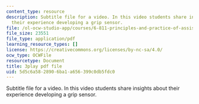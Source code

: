 ```yaml
---
content_type: resource
description: Subtitle file for a video. In this video students share insights about
  their experience developing a grip sensor.
file: /ol-ocw-studio-app/courses/6-811-principles-and-practice-of-assistive-technology-fall-2014/5d5c6a5828906ba1a656399c0db5fdc0_9r3067S3Dm0.pdf
file_size: 23551
file_type: application/pdf
learning_resource_types: []
license: https://creativecommons.org/licenses/by-nc-sa/4.0/
ocw_type: OCWFile
resourcetype: Document
title: 3play pdf file
uid: 5d5c6a58-2890-6ba1-a656-399c0db5fdc0
---
```

Subtitle file for a video. In this video students share insights about their experience developing a grip sensor.